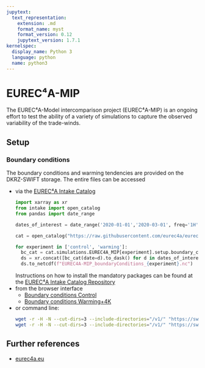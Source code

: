```yaml
---
jupytext:
  text_representation:
    extension: .md
    format_name: myst
    format_version: 0.12
    jupytext_version: 1.7.1
kernelspec:
  display_name: Python 3
  language: python
  name: python3
---
```


# EUREC⁴A-MIP

The EUREC⁴A-Model intercomparison project (EUREC⁴A-MIP) is an ongoing effort to test the ability of a variety of simulations to capture the observed variability of the trade-winds.

## Setup
### Boundary conditions
The boundary conditions and warming tendencies are provided on the DKRZ-SWIFT storage. The entire files can be accessed
- via the [EUREC⁴A Intake Catalog](https://github.com/eurec4a/eurec4a-intake)
  ```python
  import xarray as xr
  from intake import open_catalog
  from pandas import date_range

  dates_of_interest = date_range('2020-01-01','2020-03-01', freq='1H')

  cat = open_catalog("https://raw.githubusercontent.com/eurec4a/eurec4a-intake/master/catalog.yml")

  for experiment in ['control', 'warming']:
    bc_cat = cat.simulations.EUREC4A_MIP[experiment].setup.boundary_conditions
    ds = xr.concat([bc_cat(date=d).to_dask() for d in dates_of_interest], dim='time')
    ds.to_netcdf(f"EUREC4A-MIP_boundaryConditions_{experiment}.nc")
  ```
  Instructions on how to install the mandatory packages can be found at the [EUREC⁴A Intake Catalog Repository](https://github.com/eurec4a/eurec4a-intake#usage)
- from the browser interface 
  - [Boundary conditions Control](https://swiftbrowser.dkrz.de/public/dkrz_0913c8f3-e7b6-4f94-9221-06880d4ccfea/CTRL_ERA5/)
  - [Boundary conditions Warming+4K](https://swiftbrowser.dkrz.de/public/dkrz_0913c8f3-e7b6-4f94-9221-06880d4ccfea/PGW+4K/)
- or command line:
  ```bash
  wget -r -H -N --cut-dirs=3 --include-directories="/v1/" "https://swiftbrowser.dkrz.de/public/dkrz_0913c8f3-e7b6-4f94-9221-06880d4ccfea/PGW+4K/?show_all"
  wget -r -H -N --cut-dirs=3 --include-directories="/v1/" "https://swiftbrowser.dkrz.de/public/dkrz_0913c8f3-e7b6-4f94-9221-06880d4ccfea/CTRL_ERA5/?show_all"
  ```

## Further references
- [eurec4a.eu](https://eurec4a.eu/motivation)
